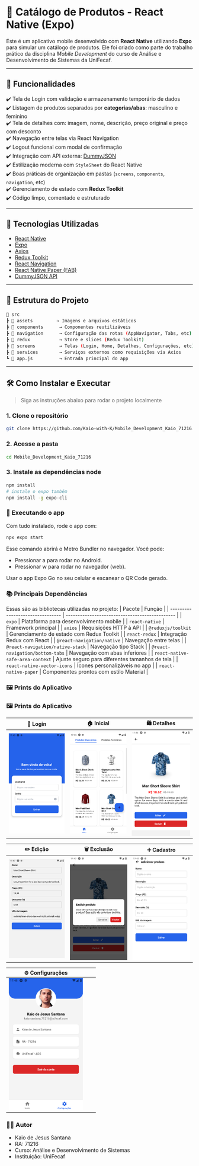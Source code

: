 # 📱 Catálogo de Produtos - React Native (Expo)

Este é um aplicativo mobile desenvolvido com **React Native** utilizando **Expo** para simular um catálogo de produtos. Ele foi criado como parte do trabalho prático da disciplina *Mobile Development* do curso de Análise e Desenvolvimento de Sistemas da UniFecaf.

---

## 📌 Funcionalidades

✔️ Tela de Login com validação e armazenamento temporário de dados  
✔️ Listagem de produtos separados por **categorias/abas**: masculino e feminino  
✔️ Tela de detalhes com: imagem, nome, descrição, preço original e preço com desconto  
✔️ Navegação entre telas via React Navigation  
✔️ Logout funcional com modal de confirmação  
✔️ Integração com API externa: [DummyJSON](https://dummyjson.com/products)  
✔️ Estilização moderna com `StyleSheet` do React Native  
✔️ Boas práticas de organização em pastas (`screens`, `components`, `navigation`, etc)  
✔️ Gerenciamento de estado com **Redux Toolkit**  
✔️ Código limpo, comentado e estruturado  

---

## 🚀 Tecnologias Utilizadas

- [React Native](https://reactnative.dev/)
- [Expo](https://expo.dev/)
- [Axios](https://axios-http.com/)
- [Redux Toolkit](https://redux-toolkit.js.org/)
- [React Navigation](https://reactnavigation.org/)
- [React Native Paper (FAB)](https://callstack.github.io/react-native-paper/)
- [DummyJSON API](https://dummyjson.com/)

---

## 📁 Estrutura do Projeto
```bash
📂 src
┣ 📂 assets         → Imagens e arquivos estáticos
┣ 📂 components      → Componentes reutilizáveis
┣ 📂 navigation      → Configuração das rotas (AppNavigator, Tabs, etc)
┣ 📂 redux           → Store e slices (Redux Toolkit)
┣ 📂 screens         → Telas (Login, Home, Detalhes, Configurações, etc)
┣ 📂 services        → Serviços externos como requisições via Axios
┗ 📜 app.js          → Entrada principal do app
```


  
---

## 🛠️ Como Instalar e Executar

> Siga as instruções abaixo para rodar o projeto localmente

### 1. Clone o repositório

```bash
git clone https://github.com/Kaio-with-K/Mobile_Development_Kaio_71216.git
```

### 2. Acesse a pasta

```bash
cd Mobile_Development_Kaio_71216
```

### 3. Instale as dependências node

```bash
npm install
# instale o expo também
npm install -g expo-cli
```

### 📲 Executando o app

Com tudo instalado, rode o app com:

```bash
npx expo start
```

Esse comando abrirá o Metro Bundler no navegador. Você pode:

- Pressionar a para rodar no Android.
- Pressionar w para rodar no navegador (web).

Usar o app Expo Go no seu celular e escanear o QR Code gerado.

### 📚 Principais Dependências
Essas são as bibliotecas utilizadas no projeto:
| Pacote                           | Função                                         |
| -------------------------------- | ---------------------------------------------- |
| `expo`                           | Plataforma para desenvolvimento mobile         |
| `react-native`                   | Framework principal                            |
| `axios`                          | Requisições HTTP à API                         |
| `@reduxjs/toolkit`               | Gerenciamento de estado com Redux Toolkit      |
| `react-redux`                    | Integração Redux com React                     |
| `@react-navigation/native`       | Navegação entre telas                          |
| `@react-navigation/native-stack` | Navegação tipo Stack                           |
| `@react-navigation/bottom-tabs`  | Navegação com abas inferiores                  |
| `react-native-safe-area-context` | Ajuste seguro para diferentes tamanhos de tela |
| `react-native-vector-icons`      | Ícones personalizáveis no app                  |
| `react-native-paper`             | Componentes prontos com estilo Material        |

### 🖼️ Prints do Aplicativo

### 🖼️ Prints do Aplicativo

| 🔐 Login | 🏠 Inicial | 🛍️ Detalhes |
|:--:|:--:|:--:|
| <img src="./PRINTS/01.png" alt="Login" width="200"/> | <img src="./PRINTS/02.png" alt="Inicial" width="200"/> | <img src="./PRINTS/03.png" alt="Detalhes" width="200"/> |

| ✏️ Edição | 🗑️ Exclusão | ➕ Cadastro |
|:--:|:--:|:--:|
| <img src="./PRINTS/04.png" alt="Edição" width="200"/> | <img src="./PRINTS/05.png" alt="Exclusão" width="200"/> | <img src="./PRINTS/06.png" alt="Cadastro" width="200"/> |

| ⚙️ Configurações |  |  |
|:--:|:--:|:--:|
| <img src="./PRINTS/07.png" alt="Configurações" width="200"/> |  |  |



### 👨‍💻 Autor
- Kaio de Jesus Santana
- RA: 71216
- Curso: Análise e Desenvolvimento de Sistemas
- Instituição: UniFecaf
